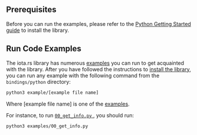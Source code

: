 ## Prerequisites

Before you can run the examples, please refer to the [Python Getting Started guide](./../getting_started/python) to install
the library.

## Run Code Examples

The iota.rs library has numerous [examples](https://github.com/iotaledger/iota.rs/tree/develop/bindings/python/examples)
you can run to get acquainted with the library. After you have followed the instructions to
[install the library](./../getting_started/python#install-the-library), you can run any example with the following
command from the `bindings/python` directory:

```bash
python3 example/[example file name]
```

Where [example file name] is one of the
[examples](https://github.com/iotaledger/iota.rs/tree/develop/bindings/python/examples).

For instance, to run
[`00_get_info.py` ](https://github.com/iotaledger/iota.rs/blob/develop/bindings/python/examples/00_get_info.py),
you should run:


```bash
python3 examples/00_get_info.py
```
